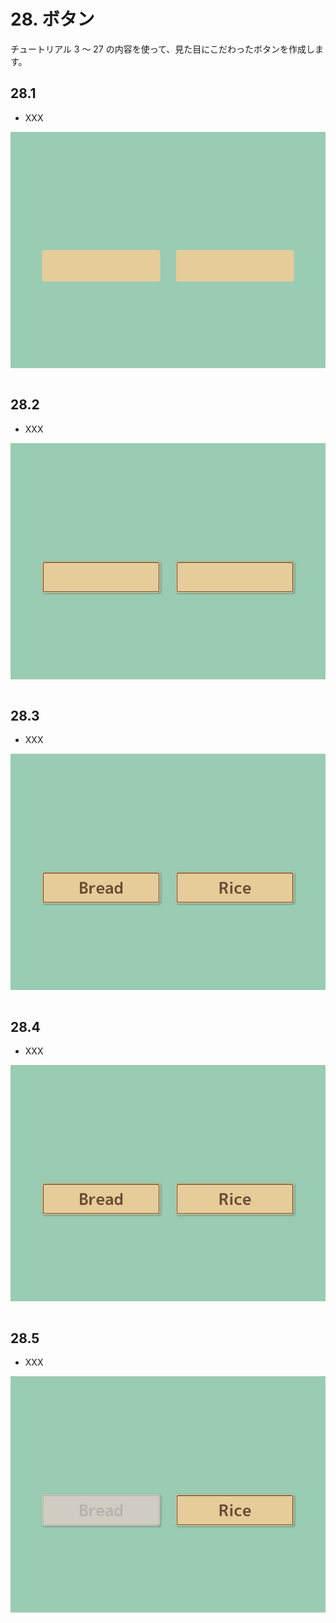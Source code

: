 # 28. ボタン
チュートリアル 3 ～ 27 の内容を使って、見た目にこだわったボタンを作成します。

## 28.1 
- XXX
	
![](https://raw.githubusercontent.com/Siv3D/siv3d.site.resource/main/2025/tutorial2/button/1.png)

```cpp

```


## 28.2 
- XXX
	
![](https://raw.githubusercontent.com/Siv3D/siv3d.site.resource/main/2025/tutorial2/button/2.png)

```cpp

```


## 28.3 
- XXX
	
![](https://raw.githubusercontent.com/Siv3D/siv3d.site.resource/main/2025/tutorial2/button/3.png)

```cpp

```


## 28.4 
- XXX
	
![](https://raw.githubusercontent.com/Siv3D/siv3d.site.resource/main/2025/tutorial2/button/4.png)

```cpp

```


## 28.5 
- XXX
	
![](https://raw.githubusercontent.com/Siv3D/siv3d.site.resource/main/2025/tutorial2/button/5.png)

```cpp

```

